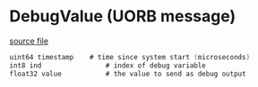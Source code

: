 # DebugValue (UORB message)

[source file](https://github.com/PX4/PX4-Autopilot/blob/main/msg/DebugValue.msg)

```c
uint64 timestamp	# time since system start (microseconds)
int8 ind                # index of debug variable
float32 value           # the value to send as debug output

```
